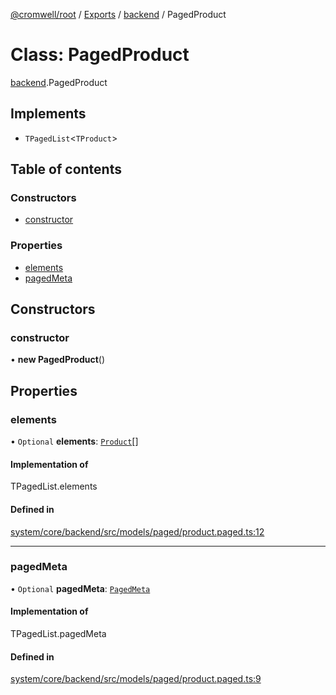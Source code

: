 [@cromwell/root](../README.md) / [Exports](../modules.md) / [backend](../modules/backend.md) / PagedProduct

# Class: PagedProduct

[backend](../modules/backend.md).PagedProduct

## Implements

- `TPagedList`<`TProduct`\>

## Table of contents

### Constructors

- [constructor](#constructor)

### Properties

- [elements](#elements)
- [pagedMeta](#pagedmeta)

## Constructors

### constructor

• **new PagedProduct**()

## Properties

### elements

• `Optional` **elements**: [`Product`](./backend.Product.md)[]

#### Implementation of

TPagedList.elements

#### Defined in

[system/core/backend/src/models/paged/product.paged.ts:12](https://github.com/CromwellCMS/Cromwell/blob/master/system/core/backend/src/models/paged/product.paged.ts#L12)

___

### pagedMeta

• `Optional` **pagedMeta**: [`PagedMeta`](./backend.PagedMeta.md)

#### Implementation of

TPagedList.pagedMeta

#### Defined in

[system/core/backend/src/models/paged/product.paged.ts:9](https://github.com/CromwellCMS/Cromwell/blob/master/system/core/backend/src/models/paged/product.paged.ts#L9)
